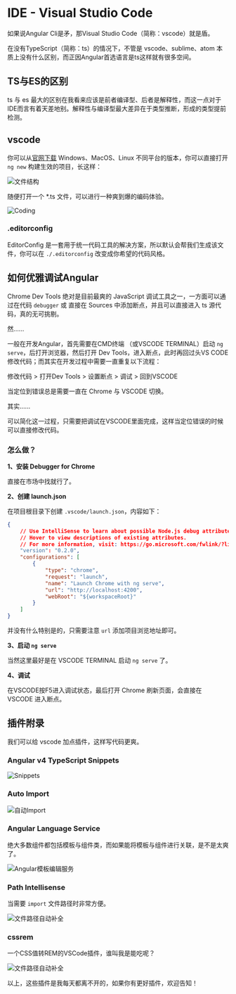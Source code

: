 # IDE - Visual Studio Code

如果说Angular Cli是矛，那Visual Studio Code（简称：vscode）就是盾。

在没有TypeScript（简称：ts）的情况下，不管是 vscode、sublime、atom 本质上没有什么区别，而正因Angular首选语言是ts这样就有很多空间。

## TS与ES的区别

ts 与 es 最大的区别在我看来应该是前者编译型、后者是解释性，而这一点对于IDE而言有着天差地别。解释性与编译型最大差异在于类型推断，形成的类型提前检测。

## vscode

你可以从[官网下载](https://code.visualstudio.com/) Windows、MacOS、Linux 不同平台的版本，你可以直接打开 `ng new` 构建生效的项目，长这样：

![文件结构](../_images/folder-structure.png)

随便打开一个 *.ts 文件，可以进行一种爽到爆的编码体验。

![Coding](../_images/coding.gif)

### .editorconfig

EditorConfig 是一套用于统一代码工具的解决方案，所以默认会帮我们生成该文件，你可以在 `./.editorconfig` 改变成你希望的代码风格。

## 如何优雅调试Angular

Chrome Dev Tools 绝对是目前最爽的 JavaScript 调试工具之一，一方面可以通过在代码 `debugger` 或 直接在 Sources 中添加断点，并且可以直接进入 ts 源代码，真的无可挑剔。

然……

一般在开发Angular，首先需要在CMD终端 （或VSCODE TERMINAL）启动 `ng serve`，后打开浏览器，然后打开 Dev Tools，进入断点，此时再回过头VS CODE修改代码；而其实在开发过程中需要一直重复以下流程：

修改代码 > 打开Dev Tools > 设置断点 > 调试 > 回到VSCODE

当定位到错误总是需要一直在 Chrome 与 VSCODE 切换。

其实……

可以简化这一过程，只需要把调试在VSCODE里面完成，这样当定位错误的时候可以直接修改代码。

### 怎么做？

**1、安装 Debugger for Chrome**

直接在市场中找就行了。

**2、创建 launch.json**

在项目根目录下创建 `.vscode/launch.json`，内容如下：

```json
{
    // Use IntelliSense to learn about possible Node.js debug attributes.
    // Hover to view descriptions of existing attributes.
    // For more information, visit: https://go.microsoft.com/fwlink/?linkid=830387
    "version": "0.2.0",
    "configurations": [
        {
            "type": "chrome",
            "request": "launch",
            "name": "Launch Chrome with ng serve",
            "url": "http://localhost:4200",
            "webRoot": "${workspaceRoot}"
        }
    ]
}
```

并没有什么特别是的，只需要注意 `url` 添加项目浏览地址即可。

**3、启动 `ng serve`**

当然这里最好是在 VSCODE TERMINAL 启动 `ng serve` 了。

**4、调试**

在VSCODE按F5进入调试状态，最后打开 Chrome 刷新页面，会直接在 VSCODE 进入断点。

## 插件附录

我们可以给 vscode 加点插件，这样写代码更爽。

### Angular v4 TypeScript Snippets

![Snippets](../_images/ext-ng-ts-snippets.gif)

### Auto Import

![自动Import](../_images/ext-auto-import.gif)

### Angular Language Service

绝大多数组件都包括模板与组件类，而如果能将模板与组件进行关联，是不是太爽了。

![Angular模板编辑服务](../_images/ext-angular-language-service.gif)

### Path Intellisense

当需要 `import` 文件路径时非常方便。

![文件路径自动补全](../_images/ext-path-intellisense.gif)

### cssrem

一个CSS值转REM的VSCode插件，谁叫我是能吃呢？

![文件路径自动补全](../_images/ext-cssrem.gif)

以上，这些插件是我每天都离不开的，如果你有更好插件，欢迎告知！